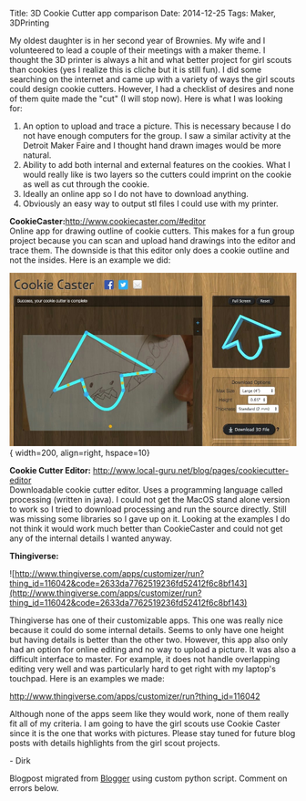 Title: 3D Cookie Cutter app comparison
Date: 2014-12-25
Tags: Maker, 3DPrinting

My oldest daughter is in her second year of Brownies.  My wife and I
volunteered to lead a couple of their meetings with a maker theme.  I thought
the 3D printer is always a hit and what better project for girl scouts than
cookies (yes I realize this is cliche but it is still fun).  I did some
searching on the internet and came up with a variety of ways the girl scouts
could design cookie cutters.  However, I had a checklist of desires and none
of them quite made the "cut" (I will stop now).  Here is what I was looking
for:  

  1. An option to upload and trace a picture. This is necessary because I do not have enough computers for the group. I saw a similar activity at the Detroit Maker Faire and I thought hand drawn images would be more natural.
  2. Ability to add both internal and external features on the cookies. What I would really like is two layers so the cutters could imprint on the cookie as well as cut through the cookie.
  3. Ideally an online app so I do not have to download anything.  
  4. Obviously an easy way to output stl files I could use with my printer.


 **CookieCaster:**<http://www.cookiecaster.com/#editor>  
Online app for drawing outline of cookie cutters.  This makes for a fun group
project because you can scan and upload hand drawings into the editor and
trace them.  The downside is that this editor only does a cookie outline and
not the insides. Here is an example we did:  

![./images/CookieCaster_screen.tiff](../images/CookieCaster_screen.tiff){ width=200, align=right, hspace=10}


 **Cookie Cutter Editor:** <http://www.local-guru.net/blog/pages/cookiecutter-editor>  
Downloadable cookie cutter editor. Uses a programming language called
processing (written in java).  I could not get the MacOS stand alone version
to work so I tried to download processing and run the source directly.  Still
was missing some libraries so I gave up on it.  Looking at the examples I do
not think it would work much better than CookieCaster and could not get any of
the internal details I wanted anyway.  

**Thingiverse:**

![http://www.thingiverse.com/apps/customizer/run?thing_id=116042&code=2633da7762519236fd52412f6c8bf143](http://www.thingiverse.com/apps/customizer/run?thing_id=116042&code=2633da7762519236fd52412f6c8bf143)  

Thingiverse has one of their customizable apps.  This one was really nice
because it could do some internal details. Seems to only have one height but
having details is better than the other two.  However, this app also only had
an option for online editing and no way to upload a picture.  It was also a
difficult interface to master.  For example, it does not handle overlapping
editing very well and was particularly hard to get right with my laptop's
touchpad.  Here is an examples we made:  

<http://www.thingiverse.com/apps/customizer/run?thing_id=116042>  

Although none of the apps seem like they would work, none of them really fit
all of my criteria.  I am going to have the girl scouts use Cookie Caster
since it is the one that works with pictures. Please stay tuned for future
blog posts with details highlights from the girl scout projects.  

\- Dirk

Blogpost migrated from [Blogger](https://apprenticemaker.blogspot.com/2014/12/3d-cookie-cutter-app-comparison.html) using custom python script. Comment on errors below.
